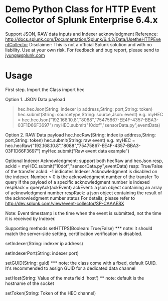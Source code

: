 # Demo Python Class for HTTP Event Collector of Splunk Enterprise 6.4.x
Support JSON, RAW data inputs and Indexer acknowledgment
Reference: http://docs.splunk.com/Documentation/Splunk/6.4.2/Data/UsetheHTTPEventCollector
Disclaimer: This is not a official Splunk solution and with no liability. Use at your own risk.
For feedback and bug report, please send to jyung@splunk.com


# Usage
First step. Import the Class
  import hec

Option 1. JSON Data payload
> hec.hecJson(String: indexer ip address,String: port,String: token)
> hec.submit(String: sourcetype,String: source,Json: event)
e.g.
>  myHEC = hec.hecJson("192.168.10.8","8088","75475867-EE4F-4357-BBA3-03F1D66F3697")
>  myHEC.submit("10dof","sensorData.py",eventData)

Option 2. RAW Data payload
hec.hecRaw(String: index ip address,String: port,String: token)
hec.submit(String: raw event)
e.g.
  myHEC = hec.hecRaw("192.168.10.8","8088","75475867-EE4F-4357-BBA3-03F1D66F3697")
  myHec.submit("Raw event data example")

Optional Indexer Acknowledgment: support both hecRaw and hecJson
resp, ackId = myHEC.submit("10dof","sensorData.py",eventData)
  resp: True/False of the transfer
  ackId: -1 indicates Indexer Acknowledgment is disabled on the indexer. Number > 0 is the acknowledgment number of the transfer
To query if the payload of a specific acknowledgment number is indexed
  respRack = queryAck(ackEvent)
    ackEvent: a json object containing an array of acknowledgment number
    respRack: a json object containing the result of the acknowledgment number status
    For details, please refer to http://dev.splunk.com/view/event-collector/SP-CAAAE8X

Note: Event timestamp is the time when the event is submitted, not the time it is received by Indexer.

Supporting methods
  setHTTPS(Boolean: True/False)  *** note: it should match the server-side setting, certification verification is disabled.

  setIndexer(String: indexer ip address)

  setIndexerPort(String: indexer port)

  setGUID(String: guid) *** note: the class come with a fixed, default GUID. It's recommended to assign GUID for a dedicated data channel

  setHost(String: Value of the meta field 'host') ** note: default is the hostname of the socket

  setToken(String: Token of the HEC channel)
